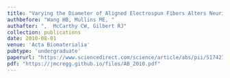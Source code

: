```yaml
---
title: "Varying the Diameter of Aligned Electrospun Fibers Alters Neurite Outgrowth and Schwann Cell Migration"
authbefore: "Wang HB, Mullins ME, "
authafter: ",  McCarthy CW, Gilbert RJ"
collection: publications
date: 2010-08-01
venue: 'Acta Biomaterialia'
pubtype: 'undergraduate'
paperurl: "https://www.sciencedirect.com/science/article/abs/pii/S1742706110000887?via%3Dihub"
pdf: "https://jmcregg.github.io/files/AB_2010.pdf"
---
```

